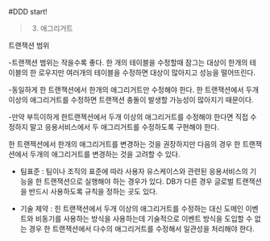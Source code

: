 #DDD start!

>3. 애그리거트

트랜잭션 범위

-트랜잭션 범위는 작을수록 좋다. 한 개의 테이블을 수정할때 잠그는 대상이 한개의 테이블의 한 로우지만 여러개의 테이블을 수정하면 대상이 많아지고 성능을 떨어뜨린다.

-동일하게 한 트랜잭션에서 한개의 애그리거트만 수정해야 한다. 한 트랜잭션에서 두개 이상의 애그리거트를 수정하면 트랜잭션 충돌이 발생할 가능성이 많아지기 때문이다.

-만약 부득이하게 한트랜젝션에서 두개 이상의 애그리거트를 수정해야 한다면 직접 수정하지 말고 응용서비스에서 두 애그리거트를 수정하도록 구현해야 한다.

한 트랜젝션에서 한개의 애그리거트를 변경하는 것을 권장하지만 다음의 경우 한 트랜잭션에서 두개의 애그리거트를 변경하는 것을 고려할 수 있다.

- 팀표준 : 팀이나 조직의 표준에 따라 사용자 유스케이스와 관련된 응용서비스의 기능을 한 트랜잭션으로 실행해야 하는 경우가 있다. DB가 다른 경우 글로벌 트랜잭션을 반드시 사용하도록 규칙을 정하는 곳도 있다.

- 기술 제약 : 힌 트랜잭션에서 두개 이상의 애그리거트를 수정하는 대신 도메인 이벤트와 비동기를 사용하는 방식을 사용하는데 기술적으로 이벤트 방식을 도입할 수 없는 경우 한 트랜잭션에서 다수의 애그리거트를 수정해서 일관성을 처리해야 한다.







 
 

